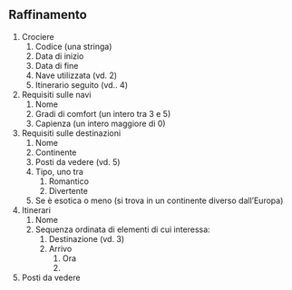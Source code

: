 ## Raffinamento
1. Crociere
	1. Codice (una stringa)
	2. Data di inizio
	3. Data di fine
	4. Nave utilizzata (vd. 2)
	5. Itinerario seguito (vd.. 4)
2. Requisiti sulle navi
	1. Nome
	2. Gradi di comfort (un intero tra 3 e 5)
	3. Capienza (un intero maggiore di 0)
3. Requisiti sulle destinazioni
	1. Nome
	2. Continente
	3. Posti da vedere (vd. 5)
	4. Tipo, uno tra
		1. Romantico
		2. Divertente
	5. Se è esotica o meno (si trova in un continente diverso dall’Europa)
4. Itinerari
	1. Nome
	2. Sequenza ordinata di elementi di cui interessa:
		1. Destinazione (vd. 3)
		2. Arrivo
			1. Ora
			2. 
5. Posti da vedere